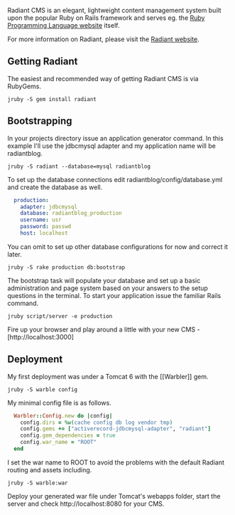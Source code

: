 Radiant CMS is an elegant, lightweight content management system built upon the popular Ruby on Rails framework and serves eg. the [Ruby Programming Language website](http://www.ruby-lang.org) itself.

For more information on Radiant, please visit the [Radiant website](http://radiantcms.org).

Getting Radiant
---------------

The easiest and recommended way of getting Radiant CMS is via RubyGems.

    jruby -S gem install radiant

Bootstrapping
-------------

In your projects directory issue an application generator command. In this example I'll use the jdbcmysql adapter and my application name will be radiantblog.

    jruby -S radiant --database=mysql radiantblog

To set up the database connections edit radiantblog/config/database.yml and create the database as well.

```yaml
  production:
    adapter: jdbcmysql
    database: radiantblog_production
    username: usr
    password: passwd
    host: localhost
```

You can omit to set up other database configurations for now and correct it later.

    jruby -S rake production db:bootstrap

The bootstrap task will populate your database and set up a basic administration and page system based on your answers to the setup questions in the terminal. To start your application issue the familiar Rails command.

    jruby script/server -e production

Fire up your browser and play around a little with your new CMS - [http://localhost:3000]

Deployment
----------

My first deployment was under a Tomcat 6 with the [[Warbler]] gem.

    jruby -S warble config

My minimal config file is as follows.

```ruby
  Warbler::Config.new do |config|
    config.dirs = %w(cache config db log vendor tmp)
    config.gems += ["activerecord-jdbcmysql-adapter", "radiant"]
    config.gem_dependencies = true
    config.war_name = "ROOT"
  end
```

I set the war name to ROOT to avoid the problems with the default Radiant routing and assets including.

    jruby -S warble:war

Deploy your generated war file under Tomcat's webapps folder, start the server and check http://localhost:8080 for your CMS.
